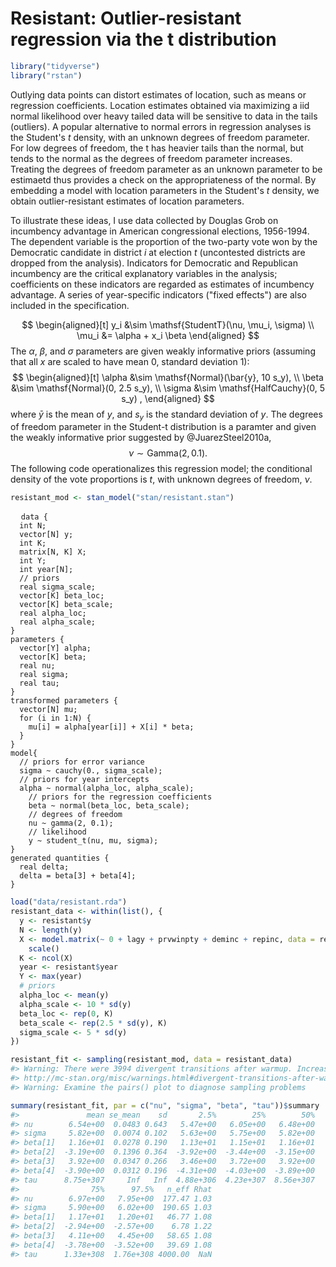 
# Resistant: Outlier-resistant regression via the t distribution


```r
library("tidyverse")
library("rstan")
```


Outlying data points can distort estimates of location, such as means or regression coefficients.  Location estimates obtained via maximizing a iid normal likelihood over heavy tailed data will be sensitive to data in the tails (outliers). A popular alternative to normal errors in regression analyses is the Student's $t$ density, with an unknown degrees of freedom parameter.  For low degrees of freedom, the t has heavier tails than the normal, but tends to the normal as the degrees of freedom parameter increases.  Treating the degrees of freedom parameter as an unknown parameter to be estimaetd thus provides a check on the appropriateness of the normal.  By embedding a model with location parameters in the Student's $t$ density, we obtain outlier-resistant estimates of location parameters.

To illustrate these ideas, I use data collected by Douglas Grob on incumbency advantage in American congressional elections, 1956-1994.   The dependent variable is the proportion of the two-party vote won by the Democratic candidate in district $i$ at election $t$ (uncontested districts are dropped from the analysis).  Indicators for Democratic and Republican incumbency are the critical explanatory variables in the analysis; coefficients on these indicators are regarded as estimates of incumbency advantage.  A series of year-specific indicators ("fixed effects") are also included in the specification.

$$
\begin{aligned}[t]
y_i &\sim \mathsf{StudentT}(\nu, \mu_i, \sigma) \\
\mu_i &= \alpha + x_i \beta
\end{aligned}
$$
The $\alpha$, $\beta$, and $\sigma$ parameters are given weakly informative priors (assuming that all $x$ are scaled to have mean 0, standard deviation 1):
$$
\begin{aligned}[t]
\alpha &\sim \mathsf{Normal}(\bar{y}, 10 s_y), \\
\beta &\sim \mathsf{Normal}(0, 2.5 s_y), \\
\sigma &\sim \mathsf{HalfCauchy}(0, 5 s_y) ,
\end{aligned}
$$
where $\bar{y}$ is the mean of $y$, and $s_y$ is the standard deviation of $y$.
The degrees of freedom parameter in the Student-t distribution is a paramter and given the weakly informative prior suggested by @JuarezSteel2010a,
$$
\nu \sim \mathsf{Gamma}(2, 0.1) .
$$
The following code operationalizes this regression model; the conditional density of the vote proportions is $t$, with unknown degrees of freedom, $\nu.$ 



```r
resistant_mod <- stan_model("stan/resistant.stan")
```
<pre>
  <code class="stan">data {
  int N;
  vector[N] y;
  int K;
  matrix[N, K] X;
  int Y;
  int<lower = 1, upper = Y> year[N];
  // priors
  real sigma_scale;
  vector[K] beta_loc;
  vector<lower = 0.>[K] beta_scale;
  real alpha_loc;
  real<lower = 0.> alpha_scale;
}
parameters {
  vector[Y] alpha;
  vector[K] beta;
  real<lower = 2.> nu;
  real<lower = 0.> sigma;
  real<lower = 0.> tau;
}
transformed parameters {
  vector[N] mu;
  for (i in 1:N) {
    mu[i] = alpha[year[i]] + X[i] * beta;
  }
}
model{
  // priors for error variance
  sigma ~ cauchy(0., sigma_scale);
  // priors for year intercepts
  alpha ~ normal(alpha_loc, alpha_scale);
	// priors for the regression coefficients
	beta ~ normal(beta_loc, beta_scale);
	// degrees of freedom
	nu ~ gamma(2, 0.1);
	// likelihood
	y ~ student_t(nu, mu, sigma);
}
generated quantities {
  real delta;
  delta = beta[3] + beta[4];
}</code>
</pre>



```r
load("data/resistant.rda")
resistant_data <- within(list(), {
  y <- resistant$y
  N <- length(y)
  X <- model.matrix(~ 0 + lagy + prvwinpty + deminc + repinc, data = resistant) %>%
    scale()
  K <- ncol(X)
  year <- resistant$year
  Y <- max(year)
  # priors
  alpha_loc <- mean(y)
  alpha_scale <- 10 * sd(y)
  beta_loc <- rep(0, K)
  beta_scale <- rep(2.5 * sd(y), K)
  sigma_scale <- 5 * sd(y)
})
```


```r
resistant_fit <- sampling(resistant_mod, data = resistant_data)
#> Warning: There were 3994 divergent transitions after warmup. Increasing adapt_delta above 0.8 may help. See
#> http://mc-stan.org/misc/warnings.html#divergent-transitions-after-warmup
#> Warning: Examine the pairs() plot to diagnose sampling problems
```

```r
summary(resistant_fit, par = c("nu", "sigma", "beta", "tau"))$summary
#>               mean se_mean    sd       2.5%        25%        50%
#> nu        6.54e+00  0.0483 0.643   5.47e+00   6.05e+00   6.48e+00
#> sigma     5.82e+00  0.0074 0.102   5.63e+00   5.75e+00   5.82e+00
#> beta[1]   1.16e+01  0.0278 0.190   1.13e+01   1.15e+01   1.16e+01
#> beta[2]  -3.19e+00  0.1396 0.364  -3.92e+00  -3.44e+00  -3.15e+00
#> beta[3]   3.92e+00  0.0347 0.266   3.46e+00   3.72e+00   3.92e+00
#> beta[4]  -3.90e+00  0.0312 0.196  -4.31e+00  -4.03e+00  -3.89e+00
#> tau      8.75e+307     Inf   Inf  4.88e+306  4.23e+307  8.56e+307
#>                75%      97.5%   n_eff Rhat
#> nu        6.97e+00   7.95e+00  177.47 1.03
#> sigma     5.90e+00   6.02e+00  190.65 1.03
#> beta[1]   1.17e+01   1.20e+01   46.77 1.08
#> beta[2]  -2.94e+00  -2.57e+00    6.78 1.22
#> beta[3]   4.11e+00   4.45e+00   58.65 1.08
#> beta[4]  -3.78e+00  -3.52e+00   39.69 1.08
#> tau      1.33e+308  1.76e+308 4000.00  NaN
```
